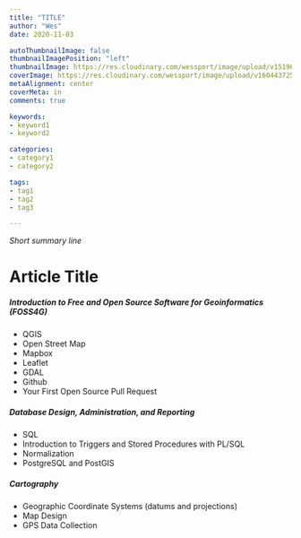 ```yaml
---
title: "TITLE"
author: "Wes"
date: 2020-11-03

autoThumbnailImage: false
thumbnailImagePosition: "left"
thumbnailImage: https://res.cloudinary.com/wessport/image/upload/v1519680159/python_ufon72.png
coverImage: https://res.cloudinary.com/wessport/image/upload/v1604437258/orange_iyynbj.png
metaAlignment: center
coverMeta: in
comments: true

keywords:
- keyword1
- keyword2

categories:
- category1
- category2

tags:
- tag1
- tag2
- tag3

---
```


*Short summary line*

<!--more-->

# Article Title #

##### Introduction to Free and Open Source Software for Geoinformatics (FOSS4G) #####
- QGIS
- Open Street Map
- Mapbox
- Leaflet
- GDAL
- Github
- Your First Open Source Pull Request

##### Database Design, Administration, and Reporting #####

- SQL
- Introduction to Triggers and Stored Procedures with PL/SQL
- Normalization
- PostgreSQL and PostGIS

##### Cartography #####
- Geographic Coordinate Systems (datums and projections)
- Map Design
- GPS Data Collection
